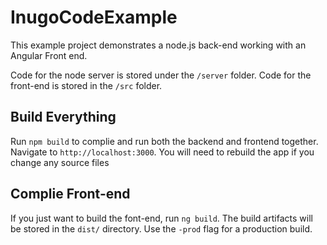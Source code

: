 # InugoCodeExample

This example project demonstrates a node.js back-end working with an Angular Front end.

Code for the node server is stored under the `/server` folder.
Code for the front-end is stored in the `/src` folder.

## Build Everything

Run `npm build` to complie and run both the backend and frontend together. Navigate to `http://localhost:3000`. You will need to rebuild the app if you change any source files

## Complie Front-end

If you just want to build the font-end, run `ng build`. The build artifacts will be stored in the `dist/` directory. Use the `-prod` flag for a production build.

